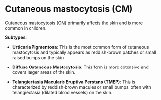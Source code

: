 # Cutaneous mastocytosis (CM)

Cutaneous mastocytosis (CM) primarily affects the skin and is more common in children.

**Subtypes**:

* **Urticaria Pigmentosa**: This is the most common form of cutaneous mastocytosis and typically appears as reddish-brown patches or small raised bumps on the skin.

* **Diffuse Cutaneous Mastocytosis**: This form is more extensive and covers larger areas of the skin.

* **Telangiectasia Macularis Eruptiva Perstans (TMEP)**: This is characterized by reddish-brown macules or small bumps, often with telangiectasia (dilated blood vessels) on the skin.

